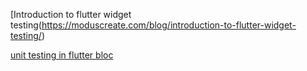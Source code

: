 [Introduction to flutter widget testing(https://moduscreate.com/blog/introduction-to-flutter-widget-testing/)

[unit testing in flutter bloc](https://www.ics.com/blog/how-conduct-unit-tests-using-bloc#:~:text=The%20blocTest%20function%20is%20used,an%20event%20to%20the%20BLoC)